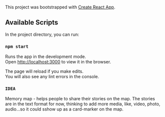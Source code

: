 This project was bootstrapped with [Create React App](https://github.com/facebook/create-react-app).

## Available Scripts

In the project directory, you can run:

### `npm start`

Runs the app in the development mode.<br>
Open [http://localhost:3000](http://localhost:3000) to view it in the browser.

The page will reload if you make edits.<br>
You will also see any lint errors in the console.

### `IDEA`
Memory map - helps people to share their stories on the map. 
The stories are in the text format for now, thinking to add more media, like, video, photo, audio...so it could sshow up as a card-marker on the map.
